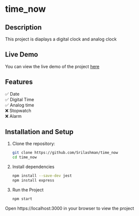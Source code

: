 # time_now

## Description
This project is diaplays a digital clock and analog clock

## Live Demo
You can view the live demo of the project [here](https://srilashman.github.io/time_now/)

## Features
✅ Date <br>
✅ Digital Time <br>
✅ Analog time <br>
❌ Stopwatch <br>
❌ Alarm

## Installation and Setup
1. Clone the repository:
   ```bash
   git clone https://github.com/Srilashman/time_now
   cd time_now

2. Install dependencies
    ```bash
   npm install --save-dev jest
   npm install express

3. Run the Project
    ```bash
   npm start

Open https://localhost:3000 in your browser to view the project

